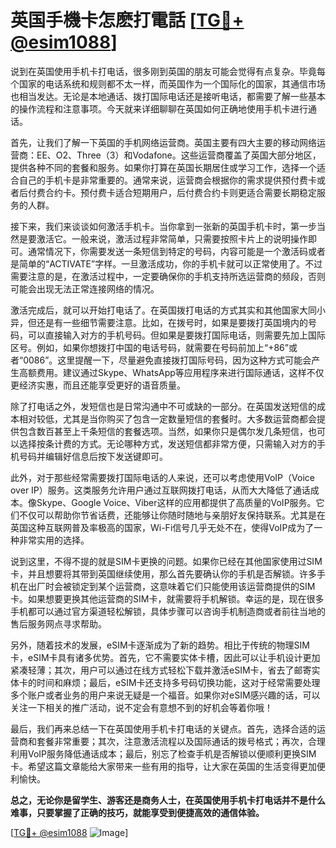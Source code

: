 # 英国手機卡怎麽打電話 [[TG💪+ @esim1088](https://t.me/s/esim1088)]

说到在英国使用手机卡打电话，很多刚到英国的朋友可能会觉得有点复杂。毕竟每个国家的电话系统和规则都不太一样，而英国作为一个国际化的国家，其通信市场也相当发达。无论是本地通话、拨打国际电话还是接听电话，都需要了解一些基本的操作流程和注意事项。今天就来详细聊聊在英国如何正确地使用手机卡进行通话。

首先，让我们了解一下英国的手机网络运营商。英国主要有四大主要的移动网络运营商：EE、O2、Three（3）和Vodafone。这些运营商覆盖了英国大部分地区，提供各种不同的套餐和服务。如果你打算在英国长期居住或学习工作，选择一个适合自己的手机卡是非常重要的。通常来说，运营商会根据你的需求提供预付费卡或者后付费合约卡。预付费卡适合短期用户，后付费合约卡则更适合需要长期稳定服务的人群。

接下来，我们来谈谈如何激活手机卡。当你拿到一张新的英国手机卡时，第一步当然是要激活它。一般来说，激活过程非常简单，只需要按照卡片上的说明操作即可。通常情况下，你需要发送一条短信到特定的号码，内容可能是一个激活码或者是简单的“ACTIVATE”字样。一旦激活成功，你的手机卡就可以正常使用了。不过需要注意的是，在激活过程中，一定要确保你的手机支持所选运营商的频段，否则可能会出现无法正常连接网络的情况。

激活完成后，就可以开始打电话了。在英国拨打电话的方式其实和其他国家大同小异，但还是有一些细节需要注意。比如，在拨号时，如果是要拨打英国境内的号码，可以直接输入对方的手机号码。但如果是要拨打国际电话，则需要先加上国际区号。例如，如果你想拨打中国的电话号码，就需要在号码前加上“+86”或者“0086”。这里提醒一下，尽量避免直接拨打国际号码，因为这种方式可能会产生高额费用。建议通过Skype、WhatsApp等应用程序来进行国际通话，这样不仅更经济实惠，而且还能享受更好的语音质量。

除了打电话之外，发短信也是日常沟通中不可或缺的一部分。在英国发送短信的成本相对较低，尤其是当你购买了包含一定数量短信的套餐时。大多数运营商都会提供包含数百甚至上千条短信的套餐选项。当然，如果你只是偶尔发几条短信，也可以选择按条计费的方式。无论哪种方式，发送短信都非常方便，只需输入对方的手机号码并编辑好信息后按下发送键即可。

此外，对于那些经常需要拨打国际电话的人来说，还可以考虑使用VoIP（Voice over IP）服务。这类服务允许用户通过互联网拨打电话，从而大大降低了通话成本。像Skype、Google Voice、Viber这样的应用都提供了高质量的VoIP服务。它们不仅可以帮助你节省话费，还能够让你随时随地与亲朋好友保持联系。尤其是在英国这种互联网普及率极高的国家，Wi-Fi信号几乎无处不在，使得VoIP成为了一种非常实用的选择。

说到这里，不得不提的就是SIM卡更换的问题。如果你已经在其他国家使用过SIM卡，并且想要将其带到英国继续使用，那么首先要确认你的手机是否解锁。许多手机在出厂时会被锁定到某个运营商，这意味着它们只能使用该运营商提供的SIM卡。如果想要更换其他运营商的SIM卡，就需要将手机解锁。幸运的是，现在很多手机都可以通过官方渠道轻松解锁，具体步骤可以咨询手机制造商或者前往当地的售后服务网点寻求帮助。

另外，随着技术的发展，eSIM卡逐渐成为了新的趋势。相比于传统的物理SIM卡，eSIM卡具有诸多优势。首先，它不需要实体卡槽，因此可以让手机设计更加紧凑轻薄；其次，用户可以通过在线方式轻松下载并激活eSIM卡，省去了邮寄实体卡的时间和麻烦；最后，eSIM卡还支持多号码切换功能，这对于经常需要处理多个账户或者业务的用户来说无疑是一个福音。如果你对eSIM感兴趣的话，可以关注一下相关的推广活动，说不定会有意想不到的好机会等着你哦！

最后，我们再来总结一下在英国使用手机卡打电话的关键点。首先，选择合适的运营商和套餐非常重要；其次，注意激活流程以及国际通话的拨号格式；再次，合理利用VoIP服务降低通话成本；最后，别忘了检查手机是否解锁以便顺利更换SIM卡。希望这篇文章能给大家带来一些有用的指导，让大家在英国的生活变得更加便利愉快。

**总之，无论你是留学生、游客还是商务人士，在英国使用手机卡打电话并不是什么难事，只要掌握了正确的技巧，就能享受到便捷高效的通信体验。**

[[TG💪+ @esim1088](https://t.me/s/esim1088) ![Image](https://i.postimg.cc/4NQfJmqS/Snipaste-2025-05-13-00-14-12.png)]